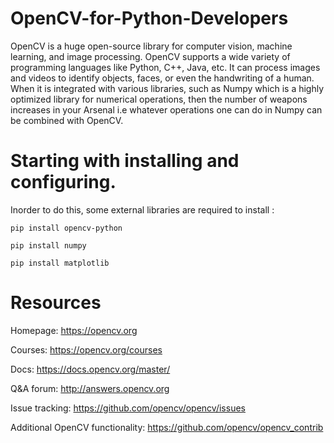 # OpenCV-for-Python-Developers

OpenCV is a huge open-source library for computer vision, machine learning, and image processing. OpenCV supports a wide variety of programming languages like Python, C++, Java, etc. It can process images and videos to identify objects, faces, or even the handwriting of a human. When it is integrated with various libraries, such as Numpy which is a highly optimized library for numerical operations, then the number of weapons increases in your Arsenal i.e whatever operations one can do in Numpy can be combined with OpenCV.

# Starting with installing and configuring.

Inorder to do this, some external libraries are required to install :

<code>pip install opencv-python</code>

<code>pip install numpy</code>

<code>pip install matplotlib</code>


# Resources

Homepage: https://opencv.org

Courses: https://opencv.org/courses

Docs: https://docs.opencv.org/master/

Q&A forum: http://answers.opencv.org

Issue tracking: https://github.com/opencv/opencv/issues

Additional OpenCV functionality: https://github.com/opencv/opencv_contrib
